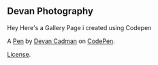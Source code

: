 Devan Photography
-----------------
Hey Here's a Gallery Page i created using Codepen

A [Pen](http://codepen.io/DEVANCADMAN/pen/jrNZBJ) by [Devan Cadman](http://codepen.io/DEVANCADMAN) on [CodePen](http://codepen.io/).

[License](http://codepen.io/DEVANCADMAN/pen/jrNZBJ/license).
